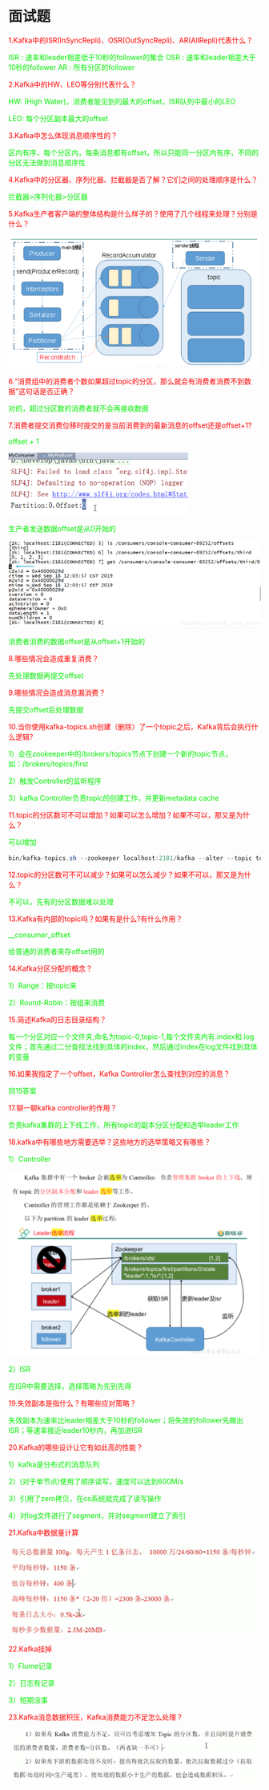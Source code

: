 # 面试题

<font color=red>1.Kafka中的ISR(InSyncRepli)、OSR(OutSyncRepli)、AR(AllRepli)代表什么？</font>

<font color=gree>ISR : 速率和leader相差低于10秒的follower的集合</font>
<font color=gree>OSR : 速率和leader相差大于10秒的follower</font>
<font color=gree>AR : 所有分区的follower</font>

<font color=red>2.Kafka中的HW、LEO等分别代表什么？</font>

<font color=gree>HW: (High Water)，消费者能见到的最大的offset，ISR队列中最小的LEO</font>

<font color=gree>LEO: 每个分区副本最大的offset</font>

<font color=red>3.Kafka中怎么体现消息顺序性的？</font>

<font color=gree>区内有序，每个分区内，每条消息都有offset，所以只能同一分区内有序，不同的分区无法做到消息顺序性</font>

<font color=red>4.Kafka中的分区器、序列化器、拦截器是否了解？它们之间的处理顺序是什么？</font>

<font color=gree>拦截器>序列化器>分区器</font>

<font color=red>5.Kafka生产者客户端的整体结构是什么样子的？使用了几个线程来处理？分别是什么？</font>

![image-20210411095713948](img/image-20210411095713948.png)

<font color=red>6.“消费组中的消费者个数如果超过topic的分区，那么就会有消费者消费不到数据”这句话是否正确？</font>

<font color=gree>对的，超过分区数的消费者就不会再接收数据</font>

<font color=red>7.消费者提交消费位移时提交的是当前消费到的最新消息的offset还是offset+1?</font>

<font color=gree>offset + 1</font>

![image-20210411102957160](img/image-20210411102957160.png)

<font color=gree>生产者发送数据offset是从0开始的</font>

![image-20210411103051576](img/image-20210411103051576.png)

<font color=gree>消费者消费的数据offset是从offset+1开始的</font>

<font color=red>8.哪些情况会造成重复消费？</font>

<font color=gree>先处理数据再提交offset</font>

<font color=red>9.哪些情况会造成消息漏消费？</font>

<font color=gree>先提交offset后处理数据</font>

<font color=red>10.当你使用kafka-topics.sh创建（删除）了一个topic之后，Kafka背后会执行什么逻辑?</font>

<font color=gree>1）会在zookeeper中的/brokers/topics节点下创建一个新的topic节点，如：/brokers/topics/first</font>

<font color=gree>2）触发Controller的监听程序</font>

<font color=gree>3）kafka Controller负责topic的创建工作，并更新metadata cache</font>

<font color=red>11.topic的分区数可不可以增加？如果可以怎么增加？如果不可以，那又是为什么？</font>

<font color=gree>可以增加</font>

```java
bin/kafka-topics.sh --zookeeper localhost:2181/kafka --alter --topic topic-config --partitions 3
```

<font color=red>12.topic的分区数可不可以减少？如果可以怎么减少？如果不可以，那又是为什么？</font>

<font color=gree>不可以，先有的分区数据难以处理</font>

<font color=red>13.Kafka有内部的topic吗？如果有是什么?有什么作用？</font>

<font color=gree>__consumer_offset</font>

<font color=gree>给普通的消费者来存offset用的</font>

<font color=red>14.Kafka分区分配的概念？</font>

<font color=gree>1）Range：按topic来</font>

<font color=gree>2）Round-Robin：按组来消费</font>

<font color=red>15.简述Kafka的日志目录结构？</font>

<font color=gree>每一个分区对应一个文件夹,命名为topic-0,topic-1,每个文件夹内有.index和.log文件；首先通过二分查找法找到具体的index，然后通过index在log文件找到具体的变量</font>

<font color=red>16.如果我指定了一个offset，Kafka Controller怎么查找到对应的消息？</font>

<font color=gree>同15答案</font>

<font color=red>17.聊一聊kafka controller的作用？</font>

<font color=gree>负责kafka集群的上下线工作，所有topic的副本分区分配和选举leader工作</font>

<font color=red>18.kafka中有哪些地方需要选举？这些地方的选举策略又有哪些？</font>

<font color=gree>1）Controller</font>

![image-20210411165433467](img/image-20210411165433467.png)

<font color=gree>2）ISR</font>

<font color=gree>在ISR中需要选择，选择策略为先到先得</font>

<font color=red>19.失效副本是指什么？有哪些应对策略？</font>

<font color=gree>失效副本为速率比leader相差大于10秒的follower；将失效的follower先踢出ISR；等速率接近leader10秒内，再加进ISR</font>

<font color=red>20.Kafka的哪些设计让它有如此高的性能？</font>

<font color=gree>1）kafka是分布式的消息队列</font>

<font color=gree>2）(对于单节点)使用了顺序读写，速度可以达到600M/s</font>

<font color=gree>3）引用了zero拷贝，在os系统就完成了读写操作</font>

<font color=gree>4）对log文件进行了segment，并对segment建立了索引</font>

<font color=red>21.Kafka中数据量计算</font>

![image-20210411172117931](img/image-20210411172117931.png)

<font color=red>22.Kafka挂掉</font>

<font color=gree>1）Flume记录</font>

<font color=gree>2）日志有记录</font>

<font color=gree>3）短期没事</font>

<font color=red>23.Kafka消息数据积压，Kafka消费能力不足怎么处理？</font>

![image-20210411172614322](img/image-20210411172614322.png)









